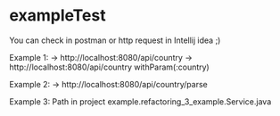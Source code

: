 # exampleTest

You can check in postman or http request in Intellij idea ;)

Example 1: -> http://localhost:8080/api/country
           -> http://localhost:8080/api/country withParam(:country)
          
Example 2: -> http://localhost:8080/api/country/parse 

Example 3: Path in project example.refactoring_3_example.Service.java
